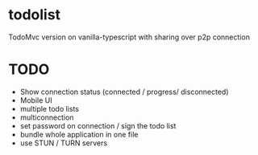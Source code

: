 # todolist
TodoMvc version on vanilla-typescript with sharing over p2p connection

# TODO

* Show connection status (connected / progress/ disconnected)
* Mobile UI
* multiple todo lists
* multiconnection
* set password on connection / sign the todo list
* bundle whole application in one file
* use STUN / TURN servers
